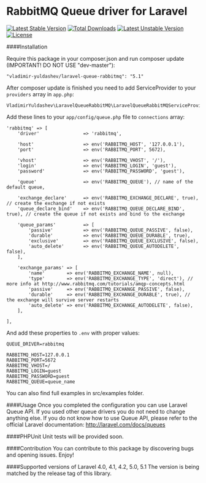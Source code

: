 RabbitMQ Queue driver for Laravel
======================
[![Latest Stable Version](https://poser.pugx.org/vladimir-yuldashev/laravel-queue-rabbitmq/v/stable)](https://packagist.org/packages/vladimir-yuldashev/laravel-queue-rabbitmq) [![Total Downloads](https://poser.pugx.org/vladimir-yuldashev/laravel-queue-rabbitmq/downloads)](https://packagist.org/packages/vladimir-yuldashev/laravel-queue-rabbitmq) [![Latest Unstable Version](https://poser.pugx.org/vladimir-yuldashev/laravel-queue-rabbitmq/v/unstable)](https://packagist.org/packages/vladimir-yuldashev/laravel-queue-rabbitmq) [![License](https://poser.pugx.org/vladimir-yuldashev/laravel-queue-rabbitmq/license)](https://packagist.org/packages/vladimir-yuldashev/laravel-queue-rabbitmq)

####Installation

Require this package in your composer.json and run composer update (IMPORTANT! DO NOT USE "dev-master"):

	"vladimir-yuldashev/laravel-queue-rabbitmq": "5.1"
    
After composer update is finished you need to add ServiceProvider to your `providers` array in `app.php`:
				
	VladimirYuldashev\LaravelQueueRabbitMQ\LaravelQueueRabbitMQServiceProvider::class,

Add these lines to your `app/config/queue.php` file to `connections` array:
   
	'rabbitmq' => [
		'driver'          		=> 'rabbitmq',

		'host'            		=> env('RABBITMQ_HOST', '127.0.0.1'),
		'port'            		=> env('RABBITMQ_PORT', 5672),

		'vhost'           		=> env('RABBITMQ_VHOST', '/'),
		'login'           		=> env('RABBITMQ_LOGIN', 'guest'),
		'password'        		=> env('RABBITMQ_PASSWORD', 'guest'),

		'queue'           		=> env('RABBITMQ_QUEUE'), // name of the default queue,
		
		'exchange_declare' 		=> env('RABBITMQ_EXCHANGE_DECLARE', true), // create the exchange if not exists
		'queue_declare_bind' 	=> env('RABBITMQ_QUEUE_DECLARE_BIND', true), // create the queue if not exists and bind to the exchange

		'queue_params'    		=> [
			'passive'     		=> env('RABBITMQ_QUEUE_PASSIVE', false),
			'durable'     		=> env('RABBITMQ_QUEUE_DURABLE', true),
			'exclusive'   		=> env('RABBITMQ_QUEUE_EXCLUSIVE', false),
			'auto_delete' 		=> env('RABBITMQ_QUEUE_AUTODELETE', false),
		],

		'exchange_params' => [
			'name'        => env('RABBITMQ_EXCHANGE_NAME', null),
			'type'        => env('RABBITMQ_EXCHANGE_TYPE', 'direct'), // more info at http://www.rabbitmq.com/tutorials/amqp-concepts.html
			'passive'     => env('RABBITMQ_EXCHANGE_PASSIVE', false),
			'durable'     => env('RABBITMQ_EXCHANGE_DURABLE', true), // the exchange will survive server restarts
			'auto_delete' => env('RABBITMQ_EXCHANGE_AUTODELETE', false),
		],

	],
		
And add these properties to `.env` with proper values: 

	QUEUE_DRIVER=rabbitmq

	RABBITMQ_HOST=127.0.0.1
	RABBITMQ_PORT=5672
	RABBITMQ_VHOST=/
	RABBITMQ_LOGIN=guest
	RABBITMQ_PASSWORD=guest
	RABBITMQ_QUEUE=queue_name

You can also find full examples in src/examples folder. 

####Usage
Once you completed the configuration you can use Laravel Queue API. If you used other queue drivers you do not need to change anything else. If you do not know how to use Queue API, please refer to the official Laravel documentation: http://laravel.com/docs/queues

####PHPUnit
Unit tests will be provided soon.

####Contribution
You can contribute to this package by discovering bugs and opening issues. Enjoy!

####Supported versions of Laravel
4.0, 4.1, 4.2, 5.0, 5.1
The version is being matched by the release tag of this library.
